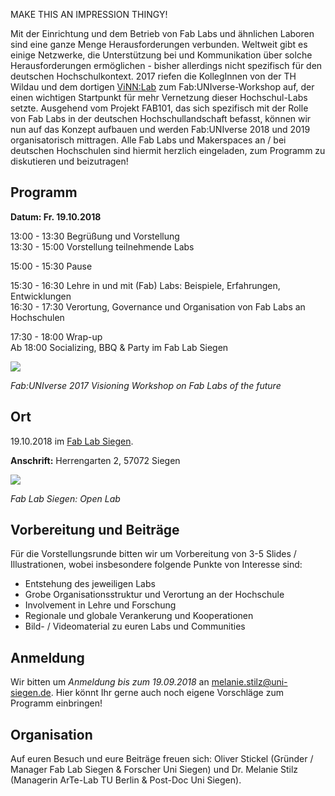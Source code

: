 MAKE THIS AN IMPRESSION THINGY! 


Mit der Einrichtung und dem Betrieb von Fab Labs und ähnlichen Laboren sind eine ganze Menge Herausforderungen verbunden. Weltweit gibt es einige Netzwerke, die Unterstützung bei und Kommunikation über solche Herausforderungen ermöglichen - bisher allerdings nicht spezifisch für den deutschen Hochschulkontext. 2017 riefen die KollegInnen von der TH Wildau und dem dortigen [ViNN:Lab](http://vinnlab.th-wildau.de/de/vinnlab-de/) zum Fab:UNIverse-Workshop auf, der einen wichtigen Startpunkt für mehr Vernetzung dieser Hochschul-Labs setzte. Ausgehend vom Projekt FAB101, das sich spezifisch mit der Rolle von Fab Labs in der deutschen Hochschullandschaft befasst, können wir nun auf das Konzept aufbauen und werden Fab:UNIverse 2018 und 2019 organisatorisch mittragen. Alle Fab Labs und Makerspaces an / bei deutschen Hochschulen sind hiermit herzlich eingeladen, zum  Programm zu diskutieren und beizutragen!

## Programm

**Datum: Fr. 19.10.2018**

13:00 - 13:30	Begrüßung und Vorstellung  
13:30 - 15:00	Vorstellung teilnehmende Labs

15:00 - 15:30	Pause

15:30 - 16:30	Lehre in und mit (Fab) Labs: Beispiele, Erfahrungen, Entwicklungen  
16:30 - 17:30	Verortung, Governance und Organisation von Fab Labs an Hochschulen

17:30 - 18:00	Wrap-up  
Ab 18:00	Socializing, BBQ & Party im Fab Lab Siegen

![](images/lego.jpg)

*Fab:UNIverse 2017 Visioning Workshop on Fab Labs of the future*

## Ort

19.10.2018 im [Fab Lab Siegen](https://fablab-siegen.de/kontakt).

**Anschrift:** Herrengarten 2, 57072 Siegen

![](images/fls.jpg)

*Fab Lab Siegen: Open Lab*


## Vorbereitung und Beiträge

Für die Vorstellungsrunde bitten wir um Vorbereitung von 3-5 Slides / Illustrationen, wobei insbesondere folgende Punkte von Interesse sind:

- Entstehung des jeweiligen Labs
- Grobe Organisationsstruktur und Verortung an der Hochschule
- Involvement in Lehre und Forschung
- Regionale und globale Verankerung und Kooperationen
- Bild- / Videomaterial zu euren Labs und Communities

## Anmeldung

Wir bitten um *Anmeldung bis zum 19.09.2018* an [melanie.stilz@uni-siegen.de](mailto:melanie.stilz@uni-siegen.de). Hier könnt Ihr gerne auch noch eigene Vorschläge zum Programm einbringen!


## Organisation

Auf euren Besuch und eure Beiträge freuen sich: Oliver Stickel (Gründer / Manager Fab Lab Siegen & Forscher Uni Siegen) und Dr. Melanie Stilz (Managerin ArTe-Lab TU Berlin & Post-Doc Uni Siegen).
